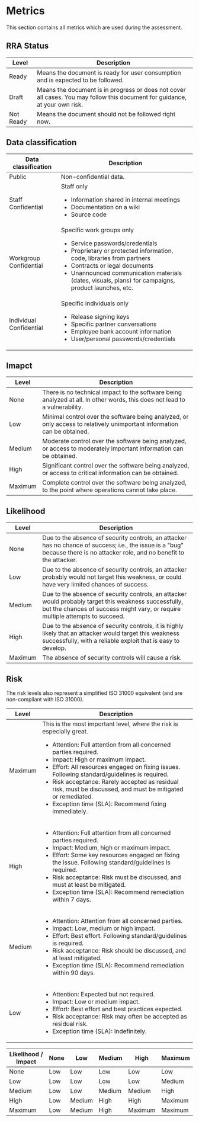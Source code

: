 # Metrics

This section contains all metrics which are used during the assessment.

## RRA Status

| Level     | Description                                                                                                                 |
| --------- | --------------------------------------------------------------------------------------------------------------------------- |
| Ready     | Means the document is ready for user consumption and is expected to be followed.                                            |
| Draft     | Means the document is in progress or does not cover all cases. You may follow this document for guidance, at your own risk. |
| Not Ready | Means the document should not be followed right now.                                                                        |

## Data classification

| Data classification     | Description                                                                                                                                                                                                                                                                                          |
| ----------------------- | ---------------------------------------------------------------------------------------------------------------------------------------------------------------------------------------------------------------------------------------------------------------------------------------------------- |
| Public                  | Non-confidential data.                                                                                                                                                                                                                                                                               |
| Staff Confidential      | Staff only <ul><li>Information shared in internal meetings</li><li>Documentation on a wiki</li><li>Source code</li></ul>                                                                                                                                                                             |
| Workgroup Confidential  | Specific work groups only <ul><li>Service passwords/credentials</li><li>Proprietary or protected information, code, libraries from partners</li><li>Contracts or legal documents</li><li>Unannounced communication materials (dates, visuals, plans) for campaigns, product launches, etc.</li></ul> |
| Individual Confidential | Specific individuals only <ul><li>Release signing keys</li><li>Specific partner conversations</li><li>Employee bank account information</li><li>User/personal passwords/credentials</li></ul>                                                                                                        |

## Imapct

| Level   | Description                                                                                                                |
| ------- | -------------------------------------------------------------------------------------------------------------------------- |
| None    | There is no technical impact to the software being analyzed at all. In other words, this does not lead to a vulnerability. |
| Low     | Minimal control over the software being analyzed, or only access to relatively unimportant information can be obtained.    |
| Medium  | Moderate control over the software being analyzed, or access to moderately important information can be obtained.          |
| High    | Significant control over the software being analyzed, or access to critical information can be obtained.                   |
| Maximum | Complete control over the software being analyzed, to the point where operations cannot take place.                        |

## Likelihood

| Level   | Description                                                                                                                                                                            |
| ------- | -------------------------------------------------------------------------------------------------------------------------------------------------------------------------------------- |
| None    | Due to the absence of security controls, an attacker has no chance of success; i.e., the issue is a "bug" because there is no attacker role, and no benefit to the attacker.           |
| Low     | Due to the absence of security controls, an attacker probably would not target this weakness, or could have very limited chances of success.                                           |
| Medium  | Due to the absence of security controls, an attacker would probably target this weakness successfully, but the chances of success might vary, or require multiple attempts to succeed. |
| High    | Due to the absence of security controls, it is highly likely that an attacker would target this weakness successfully, with a reliable exploit that is easy to develop.                |
| Maximum | The absence of security controls will cause a risk.                                                                                                                                    |

## Risk

The risk levels also represent a simplified ISO 31000 equivalent (and are non-compliant with ISO 31000).

| Level   | Description                                                                                                                                                                                                                                                                                                                                                                                                                                                                       |
| ------- | --------------------------------------------------------------------------------------------------------------------------------------------------------------------------------------------------------------------------------------------------------------------------------------------------------------------------------------------------------------------------------------------------------------------------------------------------------------------------------- |
| Maximum | This is the most important level, where the risk is especially great. <ul><li>Attention: Full attention from all concerned parties required. </li><li>Impact: High or maximum impact.</li><li>Effort: All resources engaged on fixing issues. Following standard/guidelines is required.</li><li>Risk acceptance: Rarely accepted as residual risk, must be discussed, and must be mitigated or remediated.</li><li>Exception time (SLA): Recommend fixing immediately.</li></ul> |
| High    | <ul><li>Attention: Full attention from all concerned parties required.</li><li>Impact: Medium, high or maximum impact.</li><li>Effort: Some key resources engaged on fixing the issue. Following standard/guidelines is required.</li><li>Risk acceptance: Risk must be discussed, and must at least be mitigated.</li><li>Exception time (SLA): Recommend remediation within 7 days.</li></ul>                                                                                   |
| Medium  | <ul><li>Attention: Attention from all concerned parties.</li><li>Impact: Low, medium or high impact.</li><li>Effort: Best effort. Following standard/guidelines is required.</li><li>Risk acceptance: Risk should be discussed, and at least mitigated.</li><li>Exception time (SLA): Recommend remediation within 90 days.</li></ul>                                                                                                                                             |
| Low     | <ul><li>Attention: Expected but not required.</li><li>Impact: Low or medium impact.</li><li>Effort: Best effort and best practices expected.</li><li>Risk acceptance: Risk may often be accepted as residual risk.</li><li>Exception time (SLA): Indefinitely.</li></ul>                                                                                                                                                                                                          |

| Likelihood / Impact | None | Low    | Medium | High    | Maximum |
| ------------------- | ---- | ------ | ------ | ------- | ------- |
| None                | Low  | Low    | Low    | Low     | Low     |
| Low                 | Low  | Low    | Low    | Low     | Medium  |
| Medium              | Low  | Low    | Medium | Medium  | High    |
| High                | Low  | Medium | High   | High    | Maximum |
| Maximum             | Low  | Medium | High   | Maximum | Maximum |
